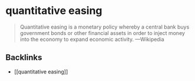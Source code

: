 # quantitative easing

> Quantitative easing is a monetary policy whereby a central bank buys government bonds or other financial assets in order to inject money into the economy to expand economic activity. &#x2014;Wikipedia


<a id="org15fff79"></a>

## Backlinks

-   [[quantitative easing]]
